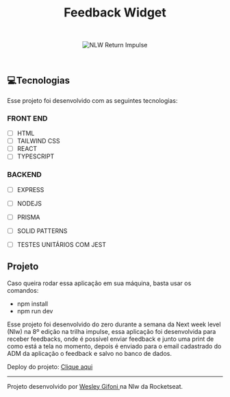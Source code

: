 <h1 align="center">
  Feedback Widget
</h1>

<br>
<p align="center">
 <img src="https://img.shields.io/static/v1?label=NLW&message=Return&color=E51C44&labelColor=0A1033" alt="NLW Return Impulse" />
</p>
<br>

## 💻Tecnologias

 Esse projeto foi desenvolvido com as seguintes tecnologias:

 <h3>FRONT END </h3>

-   [ ] HTML
-   [ ] TAILWIND CSS
-   [ ] REACT 
-   [ ] TYPESCRIPT

 <h3>BACKEND </h3>
 
-   [ ] EXPRESS
-   [ ] NODEJS 
-   [ ] PRISMA
-   [ ]  SOLID PATTERNS
-   [ ] TESTES UNITÁRIOS COM JEST


## Projeto

 Caso queira rodar essa aplicação em sua máquina, basta usar os comandos: 

 - npm install 
 - npm run dev

 Esse projeto foi desenvolvido do zero durante a semana da Next week level (Nlw) na 8º edição na trilha impulse, essa aplicação foi desenvolvida para receber feedbacks, onde é possível enviar feedback e junto uma print de como está a tela no momento, depois é enviado para o email cadastrado do ADM da aplicação o feedback e salvo no banco de dados.

 Deploy do projeto: [Clique aqui](https://nlw-return-impulse-7thudknrz-wesleygif.vercel.app/)

 - - - 

 Projeto desenvolvido por <a href=https://www.linkedin.com/in/wesleygif> Wesley Gifoni </a> na Nlw da Rocketseat.
